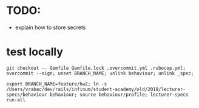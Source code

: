 # TODO:
 - explain how to store secrets

# test locally
```
git checkout -- Gemfile Gemfile.lock .overcommit.yml .rubocop.yml; overcommit --sign; unset BRANCH_NAME; unlink behaviour; unlink _spec;

export BRANCH_NAME=feature/hw2; ln -s /Users/vrabac/dev/rails/infinum/student-academy/old/2018/lecturer-specs/behaviour behaviour; source behaviour/profile; lecturer-specs run-all

